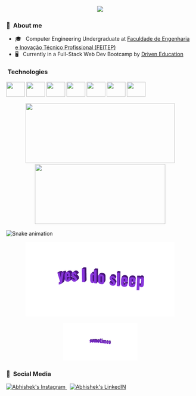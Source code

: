 <p align="center">
  <img src="https://readme-typing-svg.herokuapp.com?color=%235A3DF7&size=23&lines=%F0%9F%92%BB+Hi+there!+I'm+a+Developer!;Welcome+to+my+Github+profile!">
</p>



<h3> 🧩 &nbsp;About me </h3>

<!-- - 🗿 &nbsp; Full-time student.   -->
- 🎓 &nbsp; Computer Engineering Undergraduate at <a href="http://www.feitep.edu.br/">Faculdade de Engenharia e Inovação Técnico Profissional (FEITEP)</a>
- 🖥 &nbsp; Currently in a Full-Stack Web Dev Bootcamp by <a href="https://www.driven.com.br/">Driven Education</a>

<h3> &nbsp;Technologies</h3>

<img src="https://cdn.jsdelivr.net/gh/devicons/devicon/icons/javascript/javascript-original.svg" width="50" height="40"/> <img src="https://cdn.jsdelivr.net/gh/devicons/devicon/icons/html5/html5-original.svg" width="50" height="40"/> <img src="https://cdn.jsdelivr.net/gh/devicons/devicon/icons/css3/css3-original.svg" width="50" height="40"/> <img src="https://cdn.jsdelivr.net/gh/devicons/devicon/icons/c/c-original.svg" width="50" height="40"/> <img src="https://cdn.jsdelivr.net/gh/devicons/devicon/icons/cplusplus/cplusplus-original.svg" width="50" height="40"/> <img src="https://cdn.jsdelivr.net/gh/devicons/devicon/icons/python/python-original.svg" width="50" height="40"/> <img src="https://cdn.jsdelivr.net/gh/devicons/devicon/icons/linux/linux-original.svg" width="50" height="40"/>  


<p align="center">
<img src="https://github-readme-stats.vercel.app/api/wakatime?username=gabrzeoN&theme=tokyonight&show_icons=true&layout=default&langs_count=4" height="160px", width="400px" />
<img src="https://github-readme-stats.vercel.app/api?username=gabrzeoN&theme=tokyonight&custom_title=Github Stats&include_all_commits=true&count_private=true&cache_seconds=4600" height="160px", width="350px" />
</p>

 ![Snake animation](https://github.com/gabrzeoN/gabrzeoN/blob/output/github-contribution-grid-snake.svg)


<p align="center">
  <img width="400" src="https://github.com/NivaldoFarias/NivaldoFarias/blob/main/img/yes-i-do-sleep.gif">
</p>
<p align="center">
  <img height="100" src="https://github.com/NivaldoFarias/NivaldoFarias/blob/main/img/sometimes.gif">
</p>

 
 
 

 
<h3> 💃 &nbsp;Social Media</h3> 

<p align="left">
  <a href="https://www.instagram.com/gabzeoN">
    <img alt="Abhishek's Instagram" width="30px" src="https://raw.githubusercontent.com/hussainweb/hussainweb/main/icons/instagram.png" />
  </a>
  &nbsp;
  <a href="https://www.linkedin.com/in/GabrielCari">
    <img alt="Abhishek's LinkedIN" width="30px" src="https://raw.githubusercontent.com/peterthehan/peterthehan/master/assets/linkedin.svg" />
  </a> 
</p>
